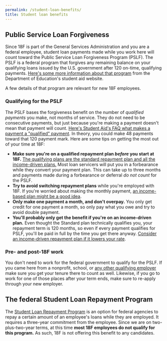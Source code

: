 ```yaml
---
permalink: /student-loan-benefits/
title: Student loan benefits
---
```

## Public Service Loan Forgiveness

Since 18F is part of the General Services Administration and you are a federal employee, student loan payments made while you work here will count toward the Public Service Loan Forgiveness Program (PSLF). The PSLF is a federal program that forgives any remaining balance on your qualifying loans issued by the U.S. government after 120 on-time, qualifying payments. [Here's some more information about that program](https://studentaid.ed.gov/sa/repay-loans/forgiveness-cancellation/public-service) from the Department of Education's student aid website. 

A few details of that program are relevant for new 18F employees.

### Qualifying for the PSLF

The PSLF bases the forgiveness benefit on the number of _qualified payments_ you make, not months of service. They do not need to be consecutive payments, but just because you're making a payment doesn't mean that payment will count. [Here's Student Aid's FAQ what makes a payment a "qualified" payment](https://studentaid.ed.gov/sa/repay-loans/forgiveness-cancellation/public-service#qualifying-payment). In theory, you could make 48 payments toward that 120 payment mark. Here are some tips on getting the most out of your time at 18F:

* **Make sure you're on a qualified repayment plan _before_ you start at 18F.** [The qualifying plans are the standard repayment plan and all the income-driven plans.](https://studentaid.ed.gov/sa/repay-loans/forgiveness-cancellation/public-service#qualifying-repayment-plan) Most loan servicers will put you in a forbearance while they convert your payment plan. This can take up to three months and payments made during a forbearance or deferral _do not count_ for the PSLF.
* **Try to avoid switching repayment plans** while you're employed with 18F. If you're worried about making the monthly payment, [an income-based plan might be a good idea](https://studentaid.ed.gov/sa/node/594/#pros-cons).
* **Only make one payment a month, and don't overpay.** You only get credit for one payment a month, so only pay what you owe and try to avoid double payment.
* **You'll probably only get the benefit if you're on an income-driven plan.** Even thought the Standard plan technically qualifies you, your repayment term is 120 months, so even if every payment qualifies for PSLF, you'll be paid in full by the time you get there anyway. [Consider an income-driven repayment plan if it lowers your rate](https://studentaid.ed.gov/sa/node/594/#pros-cons).

### Pre- and post-18F work

You don't need to work for the federal government to qualify for the PSLF. If you came here from a nonprofit, school, or [any other qualifying employer](https://studentaid.ed.gov/sa/repay-loans/forgiveness-cancellation/public-service#qualifying-employment) make sure you get your tenure there to count as well. Likewise, if you go to work for one of those places after your term ends, make sure to re-apply through your new employer.

## The federal Student Loan Repayment Program

The [Student Loan Repayment Program](https://www.opm.gov/policy-data-oversight/pay-leave/student-loan-repayment/) is an option for federal agencies to repay a certain amount of an employee's loans while they are employed. It requires a three-year commitment from the employee. Since we are on two-plus-two-year terms, at this time **most 18F employees do not qualify for this program.** As such, 18F is not offering this benefit to any candidates.
